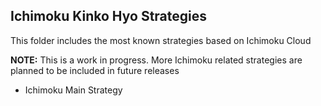## Ichimoku Kinko Hyo Strategies

This folder includes the most known strategies based on Ichimoku Cloud

__NOTE:__ This is a work in progress. More Ichimoku related strategies are planned to be included in future releases

- Ichimoku Main Strategy
